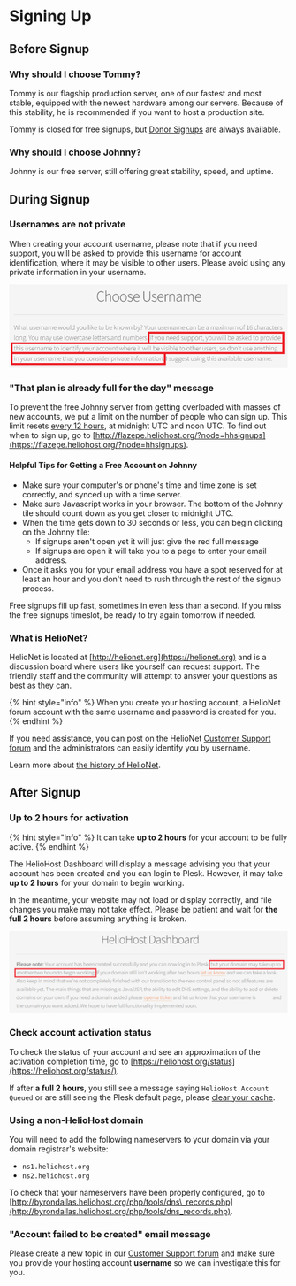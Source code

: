 # Signing Up

## Before Signup

### Why should I choose Tommy?

Tommy is our flagship production server, one of our fastest and most stable, equipped with the newest hardware among our servers. Because of this stability, he is recommended if you want to host a production site.

Tommy is closed for free signups, but [Donor Signups](https://heliohost.org/tommy/) are always available.

### Why should I choose Johnny?

Johnny is our free server, still offering great stability, speed, and uptime. 

## During Signup

### Usernames are not private

When creating your account username, please note that if you need support, you will be asked to provide this username for account identification, where it may be visible to other users. Please avoid using any private information in your username.

![](../.gitbook/assets/username-is-not-private.png)

### "That plan is already full for the day" message

To prevent the free Johnny server from getting overloaded with masses of new accounts, we put a limit on the number of people who can sign up. This limit resets [every 12 hours](https://helionet.org/index/topic/59660-midnight-and-noon/), at midnight UTC and noon UTC. To find out when to sign up, go to [http://flazepe.heliohost.org/?node=hhsignups](https://flazepe.heliohost.org/?node=hhsignups).

#### Helpful Tips for Getting a Free Account on Johnny

 * Make sure your computer's or phone's time and time zone is set correctly, and synced up with a time server.
 * Make sure Javascript works in your browser. The bottom of the Johnny tile should count down as you get closer to midnight UTC.
 * When the time gets down to 30 seconds or less, you can begin clicking on the Johnny tile:
    * If signups aren't open yet it will just give the red full message
    * If signups are open it will take you to a page to enter your email address.
* Once it asks you for your email address you have a spot reserved for at least an hour and you don't need to rush through the rest of the signup process.  

Free signups fill up fast, sometimes in even less than a second. If you miss the free signups timeslot, be ready to try again tomorrow if needed.

### What is HelioNet?

HelioNet is located at [http://helionet.org](https://helionet.org) and is a discussion board where users like yourself can request support. The friendly staff and the community will attempt to answer your questions as best as they can.

{% hint style="info" %}
When you create your hosting account, a HelioNet forum account with the same username and password is created for you. 
{% endhint %}

If you need assistance, you can post on the HelioNet [Customer Support forum](https://helionet.org/index/forum/45-customer-service/?do=add) and the administrators can easily identify you by username.

Learn more about [the history of HelioNet](https://wiki.helionet.org/hosting/helionet).

## After Signup

### Up to 2 hours for activation

{% hint style="info" %}
It can take **up to 2 hours** for your account to be fully active.
{% endhint %}

The HelioHost Dashboard will display a message advising you that your account has been created and you can login to Plesk. However, it may take **up to 2 hours** for your domain to begin working. 

In the meantime, your website may not load or display correctly, and file changes you make may not take effect. Please be patient and wait for **the full 2 hours** before assuming anything is broken.  

![](../.gitbook/assets/dashboard-up-to-2-hours.png)

### Check account activation status

To check the status of your account and see an approximation of the activation completion time, go to [https://heliohost.org/status](https://heliohost.org/status/).  

If after **a full 2 hours**, you still see a message saying `HelioHost Account Queued` or are still seeing the Plesk default page, please [clear your cache](../misc/clear-your-cache.md).

### Using a non-HelioHost domain

You will need to add the following nameservers to your domain via your domain registrar's website:

* `ns1.heliohost.org`
* `ns2.heliohost.org`

To check that your nameservers have been properly configured, go to [http://byrondallas.heliohost.org/php/tools/dns\_records.php](http://byrondallas.heliohost.org/php/tools/dns_records.php).

### "Account failed to be created" email message

Please create a new topic in our [Customer Support forum](https://helionet.org/index/forum/45-customer-service/?do=add) and make sure you provide your hosting account **username** so we can investigate this for you.